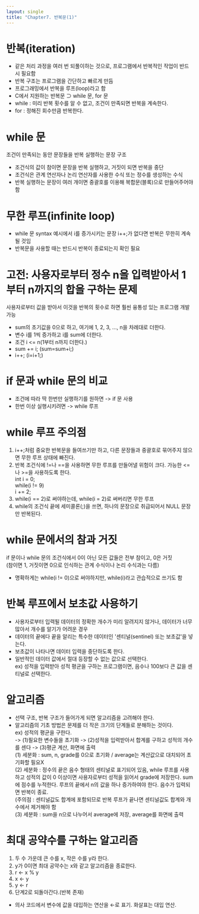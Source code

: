 ```yaml
---
layout: single
title: "Chapter7. 반복문(1)"
---
```


# 반복(iteration)

+ 같은 처리 과정을 여러 번 되풀이하는 것으로, 프로그램에서 반복적인 작업이 반드시 필요함   
+ 반복 구조는 프로그램을 간단하고 빠르게 만듬   
+ 프로그래밍에서 반복을 루프(loop)라고 함   
+ C에서 지원하는 반복문 ⊃ while 문, for 문   
+ while : 미리 반복 횟수를 알 수 없고, 조건이 만족되면 반복을 계속한다.   
+ for : 정해진 회수만큼 반복한다.   

# while 문

조건이 만족되는 동안 문장들을 반복 실행하는 문장 구조   
+ 조건식의 값이 참이면 문장을 반복 실행하고, 거짓이 되면 반복을 중단   
+ 조건식은 관계 연산자나 논리 연산자를 사용한 수식 또는 정수를 생성하는 수식   
+ 반복 실행하는 문장이 여러 개이면 중괄호를 이용해 복합문(블록)으로 만들어주어야 함   

# 무한 루프(infinite loop)

+ while 문 syntax 예시에서 i를 증가시키는 문장 i++;가 없다면 반복은 무한히 계속될 것임   
+ 반복문을 사용할 때는 반드시 반복이 종료되는지 확인 필요   

# 고전: 사용자로부터 정수 n을 입력받아서 1부터 n까지의 합을 구하는 문제

사용자로부터 값을 받아서 이것을 반복의 횟수로 하면 훨씬 융통성 있는 프로그램 개발 가능   
+ sum의 초기값을 0으로 하고, 여기에 1, 2, 3, ..., n을 차례대로 더한다.   
+ 변수 i를 1씩 증가하고 i를 sum에 더한다.   
+ 조건 i <= n(1부터 n까지 더한다.)   
+ sum += i; (sum=sum+i;)   
+ i++; (i=i+1;)   

# if 문과 while 문의 비교

+ 조건에 따라 딱 한번만 실행하기를 원하면 -> if 문 사용   
+ 한번 이상 실행시키려면 -> while 루프   

# while 루프 주의점

1. i++;처럼 중요한 반복문을 들여쓰기만 하고, 다른 문장들과 중괄호로 묶어주지 않으면 무한 루프 상태에 빠진다.   
2. 반복 조건식에 !=나 ==을 사용하면 무한 루프를 만들어낼 위험이 크다. 가능한 <=나 >=을 사용하도록 한다.   
int i = 0;   
while(i != 9)   
  i += 2;   
3. while(i == 2)로 써야하는데, while(i = 2)로 써버리면 무한 루프   
4. while의 조건식 끝에 세미콜론(;)을 쓰면, 하나의 문장으로 취급되어서 NULL 문장만 반복된다.   

# while 문에서의 참과 거짓

if 문이나 while 문의 조건식에서 0이 아닌 모든 값들은 전부 참이고, 0은 거짓   
(참이면 1, 거짓이면 0으로 인식하는 관계 수식이나 논리 수식과는 다름)   
+ 명확하게는 while(i != 0)으로 써야하지만, while(i)라고 관습적으로 쓰기도 함   

# 반복 루프에서 보초값 사용하기

+ 사용자로부터 입력될 데이터의 정확한 개수가 미리 알려지지 않거나, 데이터가 너무 많아서 개수를 알기가 어려운 경우   
+ 데이터의 끝에다 끝을 알리는 특수한 데이터인 '센티널(sentinel) 또는 보초값'을 넣는다.   
+ 보초값이 나타나면 데이터 입력을 중단하도록 한다.   
+ 일반적인 데이터 값에서 절대 등장할 수 없는 값으로 선택한다.   
ex) 성적을 입력받아 성적 평균을 구하는 프로그램이면, 음수나 100보다 큰 값을 센티널로 선택한다.   

# 알고리즘

+ 선택 구조, 반복 구조가 들어가게 되면 알고리즘을 고려해야 한다.   
+ 알고리즘의 기초 방법은 문제를 더 작은 크기의 단계들로 분해하는 것이다.   
ex) 성적의 평균을 구한다.   
-> (1)필요한 변수들을 초기화 -> (2)성적을 입력받아서 합계를 구하고 성적의 개수를 센다 -> (3)평균 계산, 화면에 출력   
(1) 세분화 : sum, n, grade를 0으로 초기화 / average는 계산값으로 대치되어 초기화할 필요X   
(2) 세분화 : 정수의 끝은 음수 형태의 센티널로 표기되어 있음, while 루프를 사용하고 성적의 값이 0 이상이면 사용자로부터 성적을 읽어서 grade에 저장한다. sum에 점수를 누적한다. 루프의 끝에서 n의 값을 하나 증가하여야 한다. 음수가 입력되면 반복이 종료.   
(주의점 : 센티널값도 합계에 포함되므로 반복 루프가 끝나면 센티널값도 합계와 개수에서 제거해야 함   
(3) 세분화 : sum을 n으로 나누어서 average에 저장, average를 화면에 출력

# 최대 공약수를 구하는 알고리즘

1. 두 수 가운데 큰 수를 x, 작은 수를 y라 한다.   
2. y가 0이면 최대 공약수는 x와 같고 알고리즘을 종료한다.   
3. r ← x % y   
4. x ← y   
5. y ← r   
6. 단계2로 되돌아간다.(반복 존재)   
+ 의사 코드에서 변수에 값을 대입하는 연산을 ←로 표기. 화살표는 대입 연산.   



